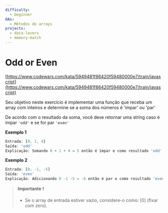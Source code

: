 ```yaml
---
difficulty:
  - beginner
OAs:
  - Métodos de arrays
projects:
  - data-lovers
  - memory-match
---
```


# Odd or Even

[https://www.codewars.com/kata/5949481f86420f59480000e7/train/javascript](https://www.codewars.com/kata/5949481f86420f59480000e7/train/javascript)

Seu objetivo neste exercício é implementar uma função que receba um array
com inteiros e determine se a soma dos números é 'ímpar' ou 'par'

De acordo com o resultado da soma, você deve retornar uma string caso
é ímpar `'odd'` e se for par `'even'`

__Exemplo 1__

``` js
Entrada: [0, 1, 4]
Saída: 'odd'
Explicação: Somando 0 + 1 + 4 = 5 então é ímpar e como resultado 'odd'
```

__Exemplo 2__

``` js
Entrada: [0, -1, -5]
Saída: 'even'
Explicação: Adicionando 0 -1 -5 = -6 então é par e como resultado 'even'
```

> __Importante__ ❗
>
> - Se o array de entrada estiver vazio, considere-o como:
[0] (fixar com zero).
